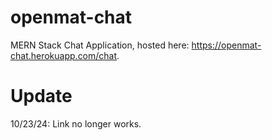 # openmat-chat

MERN Stack Chat Application, hosted here: https://openmat-chat.herokuapp.com/chat.

# Update
10/23/24: Link no longer works.
